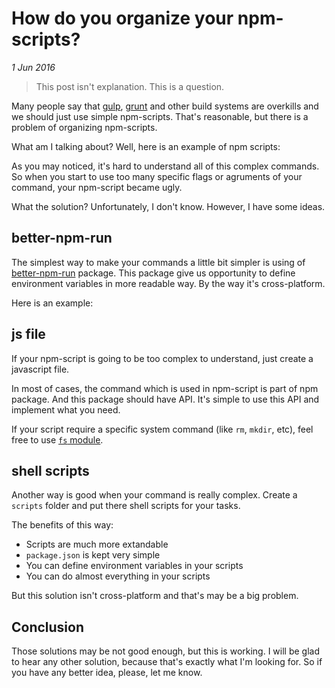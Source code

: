 # How do you organize your npm-scripts?

_1 Jun 2016_

> This post isn't explanation. This is a question.

Many people say that [gulp], [grunt] and other build systems are overkills and we should just use simple npm-scripts. That's reasonable, but there is a problem of organizing npm-scripts.

What am I talking about? Well, here is an example of npm scripts:

<script src="https://gist.github.com/denysdovhan/d8b8cd52356a88c1afed41548f6510ce.js"></script>

As you may noticed, it's hard to understand all of this complex commands. So when you start to use too many specific flags or agruments of your command, your npm-script became ugly.

What the solution? Unfortunately, I don't know. However, I have some ideas.

## better-npm-run

The simplest way to make your commands a little bit simpler is using of [better-npm-run] package. This package give us opportunity to define environment variables in more readable way. By the way it's cross-platform.

Here is an example:

<script src="https://gist.github.com/denysdovhan/b6c6dd27980699ec46cb891b06b4b7e4.js"></script>

## js file

If your npm-script is going to be too complex to understand, just create a javascript file.

In most of cases, the command which is used in npm-script is part of npm package. And this package should have API. It's simple to use this API and implement what you need.

If your script require a specific system command (like `rm`, `mkdir`, etc), feel free to use [`fs` module][fs].

## shell scripts

Another way is good when your command is really complex. Create a `scripts` folder and put there shell scripts for your tasks. 

<script src="https://gist.github.com/denysdovhan/4612b53295be9ca51ac8a50afbe9508c.js"></script>

The benefits of this way:

* Scripts are much more extandable
* `package.json` is kept very simple
* You can define environment variables in your scripts
* You can do almost everything in your scripts

But this solution isn't cross-platform and that's may be a big problem.

## Conclusion

Those solutions may be not good enough, but this is working. I will be glad to hear any other solution, because that's exactly what I'm looking for. So if you have any better idea, please, let me know.

<!-- References -->

[gulp]: http://gulpjs.com/
[grunt]: http://gruntjs.com/
[fs]: https://nodejs.org/api/fs.html
[better-npm-run]: https://www.npmjs.com/package/better-npm-run
